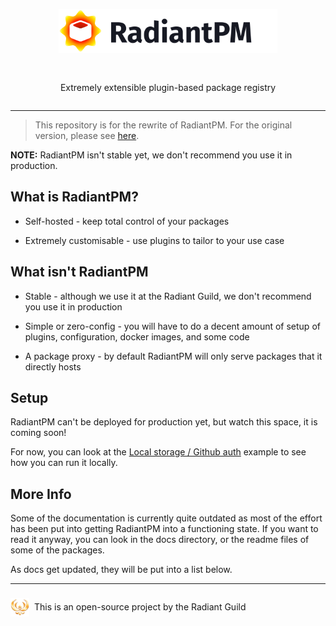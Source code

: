 <div style="display:flex;flex-direction:column;gap:1rem;align-items:center">
  <p>
    <img alt="RadiantPM" src="./doc-assets/logo-text-dark.svg" height="70px" />
  </p>

<p>
    Extremely extensible plugin-based package registry
  </p>
</div>

---

> This repository is for the rewrite of RadiantPM. For the original version, please see [here](https://gitlab.com/radiant-guild-oss/radiantpm).



**NOTE:** RadiantPM isn't stable yet, we don't recommend you use it in production.



## What is RadiantPM?

- Self-hosted - keep total control of your packages

- Extremely customisable - use plugins to tailor to your use case

## What isn't RadiantPM

- Stable - although we use it at the Radiant Guild, we don't recommend you use it in production

- Simple or zero-config - you will have to do a decent amount of setup of plugins, configuration, docker images, and some code

- A package proxy - by default RadiantPM will only serve packages that it directly hosts

## Setup

RadiantPM can't be deployed for production yet, but watch this space, it is coming soon!

For now, you can look at the [Local storage / Github auth](./examples/local-github) example to see how you can run it locally.

## More Info

Some of the documentation is currently quite outdated as most of the effort has been put into getting RadiantPM into a functioning state. If you want to read it anyway, you can look in the docs directory, or the readme files of some of the packages.

As docs get updated, they will be put into a list below.

---

<div style="display:flex;flex-direction:row;gap:.5rem;align-items:center">
  <img alt="" src="./doc-assets/rg-logo.png" height="30">
  <p>This is an open-source project by the Radiant Guild</p>
</div>
